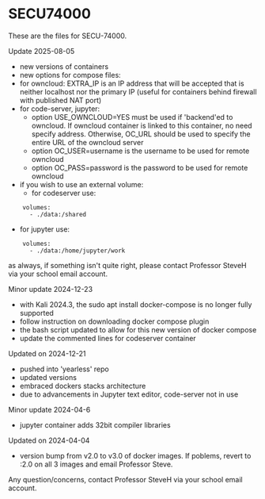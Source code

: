 # SECU74000

These are the files for SECU-74000.

Update 2025-08-05
- new versions of containers
- new options for compose files:
- for owncloud:  EXTRA_IP is an IP address that will be accepted that is neither localhost nor the primary IP (useful for containers behind firewall with published NAT port)
- for code-server, jupyter:
  - option USE_OWNCLOUD=YES must be used if 'backend'ed to owncloud.  If owncloud container is linked to this container, no need specify address.  Otherwise, OC_URL should be used to specify the entire URL of the owncloud server
  - option OC_USER=username is the username to be used for remote owncloud
  - option OC_PASS=password is the password to be used for remote owncloud
- if you wish to use an external volume:
  - for codeserver use:
```
    volumes:
      - ./data:/shared
```
  - for jupyter use: 
```
    volumes:
      - ./data:/home/jupyter/work
```
as always, if something isn't quite right, please contact Professor SteveH via your school email account.

Minor update 2024-12-23
- with Kali 2024.3, the sudo apt install docker-compose is no longer fully supported
- follow instruction on downloading docker compose plugin
- the bash script updated to allow for this new version of docker compose
- update the commented lines for codeserver container

Updated on 2024-12-21
- pushed into 'yearless' repo
- updated versions
- embraced dockers stacks architecture
- due to advancements in Jupyter text editor, code-server not in use

Minor update 2024-04-6
- jupyter container adds 32bit compiler libraries

Updated on 2024-04-04
- version bump from v2.0 to v3.0 of docker images.  If poblems, revert to :2.0 on all 3 images and email Professor Steve.

Any question/concerns, contact Professor SteveH via your school email account.
